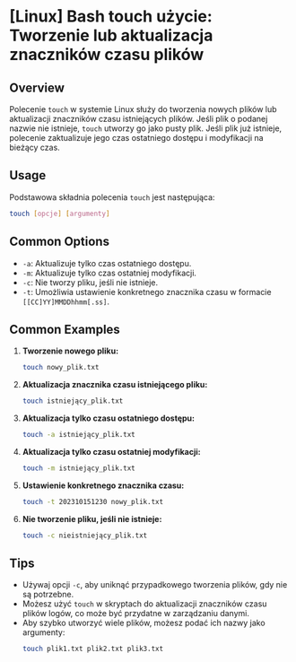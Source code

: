 # [Linux] Bash touch użycie: Tworzenie lub aktualizacja znaczników czasu plików

## Overview
Polecenie `touch` w systemie Linux służy do tworzenia nowych plików lub aktualizacji znaczników czasu istniejących plików. Jeśli plik o podanej nazwie nie istnieje, `touch` utworzy go jako pusty plik. Jeśli plik już istnieje, polecenie zaktualizuje jego czas ostatniego dostępu i modyfikacji na bieżący czas.

## Usage
Podstawowa składnia polecenia `touch` jest następująca:

```bash
touch [opcje] [argumenty]
```

## Common Options
- `-a`: Aktualizuje tylko czas ostatniego dostępu.
- `-m`: Aktualizuje tylko czas ostatniej modyfikacji.
- `-c`: Nie tworzy pliku, jeśli nie istnieje.
- `-t`: Umożliwia ustawienie konkretnego znacznika czasu w formacie `[[CC]YY]MMDDhhmm[.ss]`.

## Common Examples
1. **Tworzenie nowego pliku:**
   ```bash
   touch nowy_plik.txt
   ```

2. **Aktualizacja znacznika czasu istniejącego pliku:**
   ```bash
   touch istniejący_plik.txt
   ```

3. **Aktualizacja tylko czasu ostatniego dostępu:**
   ```bash
   touch -a istniejący_plik.txt
   ```

4. **Aktualizacja tylko czasu ostatniej modyfikacji:**
   ```bash
   touch -m istniejący_plik.txt
   ```

5. **Ustawienie konkretnego znacznika czasu:**
   ```bash
   touch -t 202310151230 nowy_plik.txt
   ```

6. **Nie tworzenie pliku, jeśli nie istnieje:**
   ```bash
   touch -c nieistniejący_plik.txt
   ```

## Tips
- Używaj opcji `-c`, aby uniknąć przypadkowego tworzenia plików, gdy nie są potrzebne.
- Możesz użyć `touch` w skryptach do aktualizacji znaczników czasu plików logów, co może być przydatne w zarządzaniu danymi.
- Aby szybko utworzyć wiele plików, możesz podać ich nazwy jako argumenty:
  ```bash
  touch plik1.txt plik2.txt plik3.txt
  ```